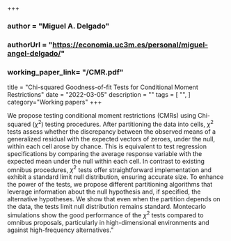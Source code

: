
+++
### author = "Miguel A. Delgado"
### authorUrl = "https://economia.uc3m.es/personal/miguel-angel-delgado/"
### working_paper_link= "/CMR.pdf" ###
title = "Chi-squared Goodness-of-fit Tests for Conditional Moment Restrictions"
date = "2022-03-05"
description = ""
tags = [
    "",
]
category="Working papers"
+++


We propose testing conditional moment restrictions (CMRs) using Chi-squared ($\chi^2$) testing procedures. After partitioning the data into cells, $\chi^2$ tests assess whether the discrepancy between the observed means of a generalized residual with the expected vectors of zeroes, under the null, within each cell arose by chance. This is equivalent to test regression specifications by comparing the average response variable with the expected mean under the null within each cell. In contrast to existing omnibus procedures, $\chi^2$ tests offer straightforward implementation and exhibit a standard limit null distribution, ensuring accurate size. To enhance the power of the tests, we propose different partitioning algorithms that leverage information about the null hypothesis and, if specified, the alternative hypotheses. We show that even when the partition depends on the data, the tests limit null distribution remains standard. Montecarlo simulations show the good performance of the $\chi^2$ tests compared to omnibus proposals, particularly in high-dimensional environments and against high-frequency alternatives."
